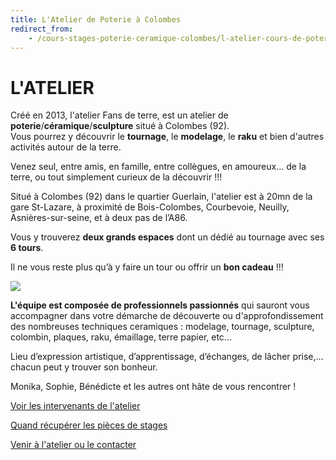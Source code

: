 ```yaml
---
title: L'Atelier de Poterie à Colombes
redirect_from:
    - /cours-stages-poterie-ceramique-colombes/l-atelier-cours-de-poterie-ceramique-colombes/
---
```

# L'ATELIER  
Créé en 2013, l'atelier Fans de terre, est un atelier de **poterie**/**céramique**/**sculpture** situé à Colombes (92).  
Vous pourrez y découvrir le **tournage**, le **modelage**, le **raku** et bien d'autres activités autour de la terre.    

Venez seul, entre amis, en famille, entre collègues, en amoureux… de la terre, ou tout simplement curieux de la découvrir !!!  
  
Situé à Colombes (92) dans le quartier Guerlain, l'atelier est à 20mn de la gare St-Lazare, à proximité de Bois-Colombes, Courbevoie, Neuilly, Asnières-sur-seine, et à deux pas de l’A86.  

Vous y trouverez **deux grands espaces** dont un dédié au tournage avec ses **6 tours**.  

Il ne vous reste plus qu’à y faire un tour ou offrir un **bon cadeau** !!!  

<img src="/images/salle_modelage_fans_de_terre_colombes_paris.jpg" class="image-stage">   

**L'équipe est composée de professionnels passionnés** qui sauront vous accompagner dans votre démarche de découverte ou d'approfondissement des nombreuses techniques ceramiques : modelage, tournage, sculpture, colombin, plaques, raku, émaillage, terre papier, etc...  

Lieu d’expression artistique, d’apprentissage, d’échanges, de lâcher prise,… chacun peut y trouver son bonheur.  


Monika, Sophie, Bénédicte et les autres ont hâte de vous rencontrer !   



[Voir les intervenants de l'atelier](intervenants_fansdeterre)  

[Quand récupérer les pièces de stages](recuperation_pieces) 


[Venir à l'atelier ou le contacter](contact)
